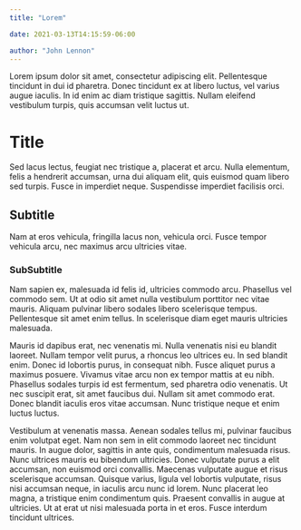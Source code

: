 ```yaml
---
title: "Lorem"

date: 2021-03-13T14:15:59-06:00

author: "John Lennon"
---
```


Lorem ipsum dolor sit amet, consectetur adipiscing elit. Pellentesque tincidunt in dui id pharetra. Donec tincidunt ex
at libero luctus, vel varius augue iaculis. In id enim ac diam tristique sagittis. Nullam eleifend vestibulum turpis,
quis accumsan velit luctus ut.
<!--more-->

# Title

Sed lacus lectus, feugiat nec tristique a, placerat et arcu. Nulla elementum, felis a hendrerit accumsan, urna dui
aliquam elit, quis euismod quam libero sed turpis. Fusce in imperdiet neque. Suspendisse imperdiet facilisis orci.

## Subtitle

Nam at eros vehicula, fringilla lacus non, vehicula orci. Fusce tempor vehicula arcu, nec maximus arcu ultricies vitae.

### SubSubtitle

Nam sapien ex, malesuada id felis id, ultricies commodo arcu. Phasellus vel commodo sem. Ut at odio sit amet nulla
vestibulum porttitor nec vitae mauris. Aliquam pulvinar libero sodales libero scelerisque tempus. Pellentesque sit amet
enim tellus. In scelerisque diam eget mauris ultricies malesuada.

Mauris id dapibus erat, nec venenatis mi. Nulla venenatis nisi eu blandit laoreet. Nullam tempor velit purus, a rhoncus
leo ultrices eu. In sed blandit enim. Donec id lobortis purus, in consequat nibh. Fusce aliquet purus a maximus posuere.
Vivamus vitae arcu non ex tempor mattis at eu nibh. Phasellus sodales turpis id est fermentum, sed pharetra odio
venenatis. Ut nec suscipit erat, sit amet faucibus dui. Nullam sit amet commodo erat. Donec blandit iaculis eros vitae
accumsan. Nunc tristique neque et enim luctus luctus.

Vestibulum at venenatis massa. Aenean sodales tellus mi, pulvinar faucibus enim volutpat eget. Nam non sem in elit
commodo laoreet nec tincidunt mauris. In augue dolor, sagittis in ante quis, condimentum malesuada risus. Nunc ultrices
mauris eu bibendum ultricies. Donec vulputate purus a elit accumsan, non euismod orci convallis. Maecenas vulputate
augue et risus scelerisque accumsan. Quisque varius, ligula vel lobortis vulputate, risus nisi accumsan neque, in
iaculis arcu nunc id lorem. Nunc placerat leo magna, a tristique enim condimentum quis. Praesent convallis in augue at
ultricies. Ut at erat ut nisi malesuada porta in et eros. Fusce interdum tincidunt ultrices.
